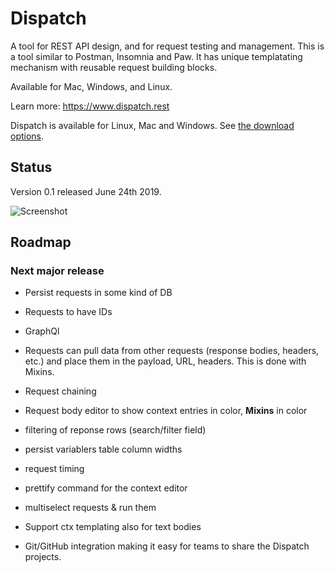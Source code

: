 # Dispatch

A tool for REST API design, and for request testing and management. This is a tool similar to Postman, Insomnia and Paw. It has unique templatating mechanism with reusable request building blocks.

Available for Mac, Windows, and Linux.

Learn more: https://www.dispatch.rest

Dispatch is available for Linux, Mac and Windows. See [the download options](https://github.com/anssip/dispatch/releases).

## Status

Version 0.1 released June 24th 2019.

![Screenshot](https://i.imgur.com/kPDDkHE.png)

## Roadmap

### Next major release

- Persist requests in some kind of DB
- Requests to have IDs
- GraphQl

- Requests can pull data from other requests (response bodies, headers, etc.) and place them in the payload, URL, headers. This is done with Mixins.
- Request chaining
- Request body editor to show context entries in color, **Mixins** in color

- filtering of reponse rows (search/filter field)
- persist variablers table column widths
- request timing
- prettify command for the context editor
- multiselect requests & run them
- Support ctx templating also for text bodies
- Git/GitHub integration making it easy for teams to share the Dispatch projects.
